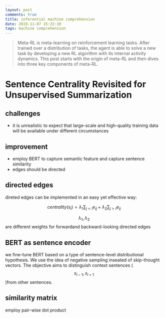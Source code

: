 ```yaml
---
layout: post
comments: true
title: inferential machine comprehension
date: 2019-11-07 15:32:10
tags: machine comprehension
---
```


> Meta-RL is meta-learning on reinforcement learning tasks. After trained over a distribution of tasks, the agent is able to solve a new task by developing a new RL algorithm with its internal activity dynamics. This post starts with the origin of meta-RL and then dives into three key components of meta-RL.

<!--more-->

# Sentence Centrality Revisited for Unsupervised Summarization

## challenges

- it is unrealistic to expect that large-scale and high-quality training data will be available  under different circumstances

## improvement
- employ BERT to capture semantic feature and capture sentence similarity
- edges should be directed

## directed edges
direted edges can be implemented in an easy yet effective way:

$$
centrality\left(s_{i}\right)=\lambda_{1} \sum_{j<i} e_{i j}+\lambda_{2} \sum_{j>i} e_{i j}
$$

$$ \lambda_{1}, \lambda_{2} $$ are different weights for forwardand backward-looking directed edges

## BERT as sentence encoder
we fine-tune BERT based on a type of sentence-level distributional hypothesis. We use the idea of negative sampling inseated of skip-thought vectors. The objective aims to distinguish context sentences ($$s_{i-1}, s_{i+1}$$)from other sentences.

## similarity matrix
employ pair-wise dot product